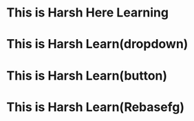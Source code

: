 # This is Harsh Here Learning 
# This is Harsh Learn(dropdown)
# This is Harsh Learn(button)
# This is Harsh Learn(Rebasefg)
